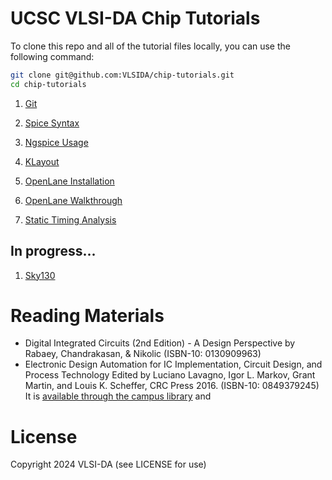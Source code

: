 # UCSC VLSI-DA Chip Tutorials

To clone this repo and all of the tutorial files locally, you can use the following command:

```bash
git clone git@github.com:VLSIDA/chip-tutorials.git
cd chip-tutorials
```


1. [Git](git.md)

1. [Spice Syntax](spice.md)

1. [Ngspice Usage](ngspice.md)

1. [KLayout](klayout.md)

1. [OpenLane Installation](installation.md)

1. [OpenLane Walkthrough](openlane.md)

1. [Static Timing Analysis](sta.md)

## In progress...

1. [Sky130](sky130.md)

# Reading Materials

- Digital Integrated Circuits (2nd Edition) - A Design Perspective by Rabaey, Chandrakasan, & Nikolic (ISBN-10: 0130909963) 
- Electronic Design Automation for IC Implementation, Circuit Design, and Process Technology Edited by Luciano Lavagno, Igor L. Markov, Grant Martin, and Louis K. Scheffer, CRC Press 2016. (ISBN-10: 0849379245) It is [available through the campus library](https://ucsc.primo.exlibrisgroup.com/permalink/01CDL_SCR_INST/gfkjds/informaworld_s10_1201_9781315215112_version2) and 
  
# License

Copyright 2024 VLSI-DA (see LICENSE for use)
